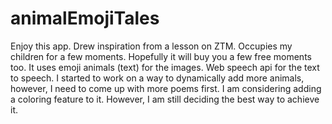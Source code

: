 # animalEmojiTales
Enjoy this app. Drew inspiration from a lesson on ZTM. Occupies my children for a few moments. Hopefully it will buy you a few free moments too. It uses emoji animals (text) for the images. Web speech api for the text to speech. I started to work on a way to dynamically add more animals, however, I need to come up with more poems first. I am considering adding a coloring feature to it. However, I am still deciding the best way to achieve it.
